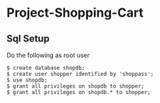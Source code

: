 # Project-Shopping-Cart

<h2> Sql Setup</h2>
Do the following as root user 

```
$ create database shopdb;
$ create user shopper identified by 'shoppass';
$ use shopdb;
$ grant all privileges on shopdb to shopper;
$ grant all privileges on shopdb.* to shopper;
```
